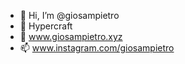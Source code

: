 - 👋 Hi, I’m @giosampietro
- 👀 Hypercraft
- 🌱 www.giosampietro.xyz
- 📫 www.instagram.com/giosampietro
